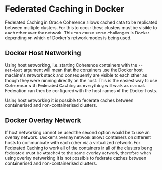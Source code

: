 # Federated Caching in Docker

Federated Caching in Oracle Coherence allows cached data to be replicated between multiple clusters. For this to occur these clusters must be visible to each other over the network. This can cause some challenges in Docker depending on which of Docker's network modes is being used.

## Docker Host Networking
Using host networking, i.e. starting Coherence containers with the `--net=host` argument will mean that the containers use the Docker host machine's network stack and consequently are visible to each other as though they were running directly on the host. This is the easiest way to use Coherence with Federated Caching as everything will work as normal. Federation can then be configured with the host names of the Docker hosts. 

Using host networking it is possible to federate caches between containerised and non-containerised clusters.
   
## Docker Overlay Network
If host networking cannot be used the second option would be to use an overlay network. Docker's overlay network allows containers on different hosts to communicate with each other via a virtualized network. For Federated Caching to work all of the containers in all of the clusters being federated must be attached to the same overlay network, therefore when using overlay networking it is not possible to federate caches between containerised and non-containerised clusters.
